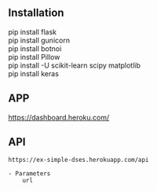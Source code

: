 ## Installation  
pip install flask  
pip install gunicorn  
pip install botnoi  
pip install Pillow  
pip install -U scikit-learn scipy matplotlib  
pip install keras  

## APP

https://dashboard.heroku.com/

## API

```
https://ex-simple-dses.herokuapp.com/api

- Parameters
    url
```
